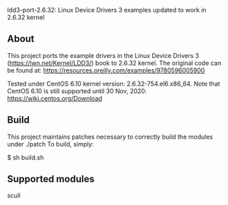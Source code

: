 ldd3-port-2.6.32: Linux Device Drivers 3 examples updated to work in 2.6.32 kernel

About
-----

This project ports the example drivers in the Linux Device Drivers 3 (https://lwn.net/Kernel/LDD3/) book to 2.6.32 kernel. The original code can be found at: https://resources.oreilly.com/examples/9780596005900 

Tested under CentOS 6.10 kernel version: 2.6.32-754.el6.x86_64. Note that CentOS 6.10 is still supported until 30 Nov, 2020: https://wiki.centos.org/Download

Build
-----

This project maintains patches necessary to correctly build the modules under ./patch
To build, simply:

$ sh build.sh

Supported modules
-----

scull
